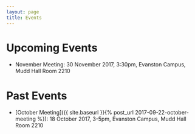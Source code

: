 ```yaml
---
layout: page
title: Events
---
```


# Upcoming Events


* November Meeting: 30 November 2017, 3:30pm, Evanston Campus, Mudd Hall Room 2210



# Past Events


* [October Meeting]({{ site.baseurl }}{% post_url 2017-09-22-october-meeting %}): 18 October 2017, 3-5pm, Evanston Campus, Mudd Hall Room 2210